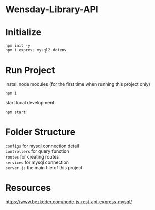 # Wensday-Library-API

# Initialize
```
npm init -y
npm i express mysql2 dotenv
```

# Run Project
install node modules (for the first time when running this project only)
```
npm i 
```
start local development
```
npm start
```

# Folder Structure
```configs``` for mysql connection detail <br>
```controllers``` for query function <br>
```routes``` for creating routes <br>
```services``` for mysql connection <br>
```server.js``` the main file of this project <br>

# Resources
https://www.bezkoder.com/node-js-rest-api-express-mysql/
